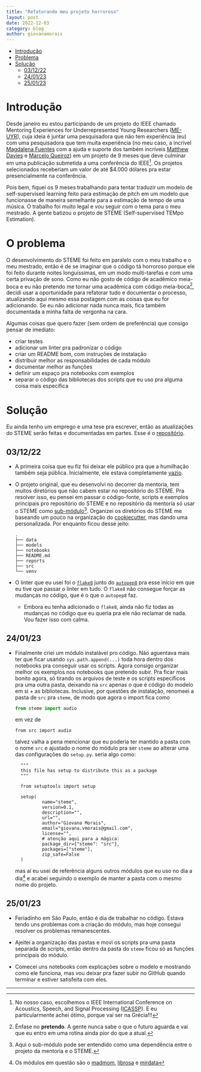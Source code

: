 ```yaml
---
title: "Refatorando meu projeto horroroso"
layout: post
date: 2022-12-03
category: blog
author: giovanamorais
---
```


* [Introdução](#introdução)
* [Problema](#problema)
* [Solução](#solução)
	* [03/12/22](#031222)
	* [24/01/23](#240123)
	* [25/01/23](#250123)

# Introdução

Desde janeiro eu estou participando de um projeto do IEEE chamado Mentoring Experiences
for Underrepresented Young Researchers
([ME-UYR](https://signalprocessingsociety.org/community-involvement/me-uyr-mentoring-experiences-underrepresented-young-researchers-program)), 
cuja ideia é juntar uma pesquisadora que não tem experiência (eu) com uma pesquisadora 
que tem muita experiência (no meu caso, a incrível [Magdalena
Fuentes](https://magdalenafuentes.github.io/) com a ajuda e suporte dos também
incríveis [Matthew Davies](https://mepdavies.github.io/) e [Marcelo Queiroz](https://www.ime.usp.br/~mqz/)) em um projeto de 9 meses que
deve culminar em uma publicação submetida a uma conferência do IEEE[^3]. Os
projetos selecionados receberiam um valor de até $4.000 dólares pra estar
presencialmente na conferência.

Pois bem, fiquei os 9 meses trabalhando para tentar traduzir um
modelo de self-supervised learning feito para estimação de pitch em um modelo
que funcionasse de maneira semelhante para a estimação de tempo de uma música. O
trabalho foi muito legal e vou seguir com o tema para o meu mestrado. A gente
batizou o projeto de STEME (Self-supervised TEMpo Estimation).

# O problema 

O desenvolvimento do STEME foi feito em paralelo com o meu trabalho e o meu
mestrado, então é de se imaginar que o código tá horroroso porque ele foi feito
durante noites longuíssimas, em um modo multi-tarefas e com uma certa privação de sono. 
Como eu não gosto de código de acadêmico meia-boca e eu não pretendo me tornar uma 
acadêmica com código meia-boca[^1], decidi usar a oportunidade para refatorar tudo e
documentar o processo, atualizando aqui mesmo essa postagem com as coisas que eu
for adicionando. Se eu não adicionar nada nunca mais, fica também documentada a
minha falta de vergonha na cara.

Algumas coisas que quero fazer (sem ordem de preferência) que consigo pensar de
imediato:

* criar testes
* adicionar um linter pra padronizar o código
* criar um README bom, com instruções de instalação
* distribuir melhor as responsabilidades de cada módulo
* documentar melhor as funções
* definir um espaço pra notebooks com exemplos
* separar o código das bibliotecas dos scripts que eu uso pra alguma coisa mais
  específica 

# Solução

Eu ainda tenho um emprego e uma tese pra escrever, então as atualizações do
STEME serão feitas e documentadas em partes. Esse é o 
[repositório](https://github.com/giovana-morais/STEME).

## 03/12/22

* A primeira coisa que eu fiz foi deixar ele público pra que a humilhação também
  seja pública. Inicialmente, ele estava completamente
  [vazio](https://github.com/giovana-morais/steme/tree/b3a05d9dc61c855895939bbed3a90aa2d6dec059).
* O projeto original, que eu desenvolvi no decorrer da mentoria, tem muitos
  diretórios que não cabem estar no repositório do STEME. Pra resolver isso, eu
  pensei em passar o código-fonte, scripts e exemplos principais pro repositório
  do STEME e no repositório da mentoria só usar o STEME como
  [sub-módulo](https://github.blog/2016-02-01-working-with-submodules/)[^2].
  Organizei os diretórios do STEME me baseando um pouco na organização do
  [cookiecutter](https://github.com/drivendata/cookiecutter-data-science), mas
  dando uma personalizada. Por enquanto ficou desse jeito:

  ```
  .
  ├── data
  ├── models
  ├── notebooks
  ├── README.md
  ├── reports
  ├── src
  └── venv

  ```
  
* O linter que eu usei foi o [`flake8`](https://flake8.pycqa.org/en/latest/) junto do
  [`autopep8`](https://github.com/hhatto/autopep8) pra esse
  início em que eu tive que passar o linter em tudo. O `flake8` não consegue
  forçar as mudanças no código, que é o que o `autopep8` faz.
  * Embora eu tenha adicionado o `flake8`, ainda não fiz todas as mudanças no
	código que eu queria pra ele não reclamar de nada. Vou fazer isso com calma. 

## 24/01/23

* Finalmente criei um módulo instalável pro código. Não aguentava mais ter que
  ficar usando `sys.path.append(...)` toda hora dentro dos notebooks pra
  conseguir usar os scripts. Agora consigo organizar melhor os exemplos nos
  notebooks que pretendo subir. Pra ficar mais bonito agora, só tirando os
  arquivos de teste e os scripts específicos pra uma outra pasta, deixando na
  `src` apenas o que é código do modelo em si + as bibliotecas. Inclusive, por
  questões de instalação, renomeei a pasta de `src` pra `steme`, de modo que
  agora o import fica como

  ```python
  from steme import audio
  ```

  em vez de 

  ```
  from src import audio
  ```

  talvez valha a pena mencionar que eu poderia ter mantido a pasta com o nome
  `src` e ajustado o nome do módulo pra ser `steme` ao alterar uma das
  configurações do `setup.py`. seria algo como:

  ```
	"""
	this file has setup to distribute this as a package
	"""

	from setuptools import setup

	setup(
			name="steme",
			version=0.1, 
			description="",
			url="",
			author="Giovana Morais",
			email="giovana.vmorais@gmail.com",
			license="",
			# atenção aqui para a mágica:
			package_dir={"steme": "src"},
			packages=["steme"],
			zip_safe=False
	)

  ```
  mas aí eu usei de referência alguns outros módulos que eu uso
  no dia a dia[^4] e acabei seguindo o exemplo de manter a pasta com o mesmo nome do
  projeto.

## 25/01/23

* Feriadinho em São Paulo, então é dia de trabalhar no código. Estava tendo uns
  problemas com a criação do módulo, mas hoje consegui resolver os problemas
  remanescentes. 

* Ajeitei a organização das pastas e movi os scripts pra uma pasta separada de
  scripts, então dentro da pasta do `steme` ficou só as funções principais do
  módulo.

* Comecei uns notebooks com explicações sobre o modelo e mostrando como ele
  funciona, mas vou deixar pra fazer subir no GitHub quando terminar e estiver
  satisfeita com eles.

---

[^1]: Ênfase no **pretendo**. A gente nunca sabe o que o futuro aguarda e vai
    que eu entro em uma rotina ainda pior do que a atual. 

[^2]: Aqui o sub-módulo pode ser entendido como uma dependência entre o projeto
	da mentoria e o STEME.

[^3]: No nosso caso, escolhemos o IEEE International Conference on Acoustics,
	Speech, and Signal Processing ([ICASSP](https://2023.ieeeicassp.org/)). E eu
	particularmente achei ótimo, porque vai ser na Grécia!!! 

[^4]: Os módulos em questão são o [madmom](https://github.com/CPJKU/madmom), [librosa](https://github.com/librosa/librosa) e [mirdata](https://github.com/mir-dataset-loaders/mirdata)

